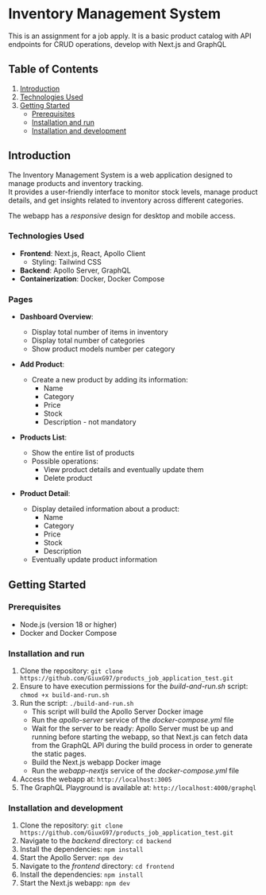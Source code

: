 # Inventory Management System
This is an assignment for a job apply. It is a basic product catalog with API endpoints for CRUD operations, develop with Next.js and GraphQL

## Table of Contents
1. [Introduction](#introduction)
2. [Technologies Used](#technologies-used)
3. [Getting Started](#getting-started)
    - [Prerequisites](#prerequisites)
    - [Installation and run](#installation-and-run)
    - [Installation and development](#installation-and-development)

## Introduction

The Inventory Management System is a web application designed to manage products and inventory tracking.  
It provides a user-friendly interface to monitor stock levels, manage product details, and get insights related to inventory across different categories.  

The webapp has a _responsive_ design for desktop and mobile access.

### Technologies Used

- **Frontend**: Next.js, React, Apollo Client
    - Styling: Tailwind CSS
- **Backend**: Apollo Server, GraphQL
- **Containerization**: Docker, Docker Compose

### Pages
- **Dashboard Overview**:
    - Display total number of items in inventory
    - Display total number of categories
    - Show product models number per category


- **Add Product**:
  - Create a new product by adding its information:
    - Name
    - Category
    - Price
    - Stock
    - Description - not mandatory


- **Products List**:
    - Show the entire list of products
    - Possible operations:
      - View product details and eventually update them
      - Delete product


- **Product Detail**:
  - Display detailed information about a product:
    - Name
    - Category
    - Price
    - Stock
    - Description
  - Eventually update product information

## Getting Started

### Prerequisites

- Node.js (version 18 or higher)
- Docker and Docker Compose

### Installation and run

1. Clone the repository: `git clone https://github.com/GiuxG97/products_job_application_test.git`
2. Ensure to have execution permissions for the _build-and-run.sh_ script: `chmod +x build-and-run.sh`
3. Run the script: `./build-and-run.sh`
   - This script will build the Apollo Server Docker image
   - Run the _apollo-server_ service of the _docker-compose.yml_ file
   - Wait for the server to be ready: Apollo Server must be up and running before starting the webapp, so that Next.js can fetch data from the GraphQL API during the build process in order to generate the static pages.
   - Build the Next.js webapp Docker image
   - Run the _webapp-nextjs_ service of the _docker-compose.yml_ file
4. Access the webapp at: `http://localhost:3005`
5. The GraphQL Playground is available at: `http://localhost:4000/graphql`

### Installation and development
1. Clone the repository: `git clone https://github.com/GiuxG97/products_job_application_test.git`
2. Navigate to the _backend_ directory: `cd backend`
3. Install the dependencies: `npm install`
4. Start the Apollo Server: `npm dev`
5. Navigate to the _frontend_ directory: `cd frontend`
6. Install the dependencies: `npm install`
7. Start the Next.js webapp: `npm dev`
